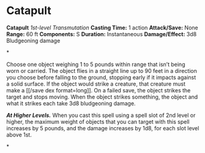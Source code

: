 # Catapult

**Catapult**
_1st-level Transmutation_
**Casting Time:** 1 action
**Attack/Save:** None
**Range:** 60 ft
**Components:** S
**Duration:** Instantaneous
**Damage/Effect:** 3d8 Bludgeoning damage

*<p>Choose one object weighing 1 to 5 pounds within range that isn’t being worn or carried. The object flies in a straight line up to 90 feet in a direction you choose before falling to the ground, stopping early if it impacts against a solid surface. If the object would strike a creature, that creature must make a [[/save dex format=long]]. On a failed save, the object strikes the target and stops moving. When the object strikes something, the object and what it strikes each take 3d8 bludgeoning damage.

*****At Higher Levels.***** When you cast this spell using a spell slot of 2nd level or higher, the maximum weight of objects that you can target with this spell increases by 5 pounds, and the damage increases by 1d8, for each slot level above 1st.</p>*